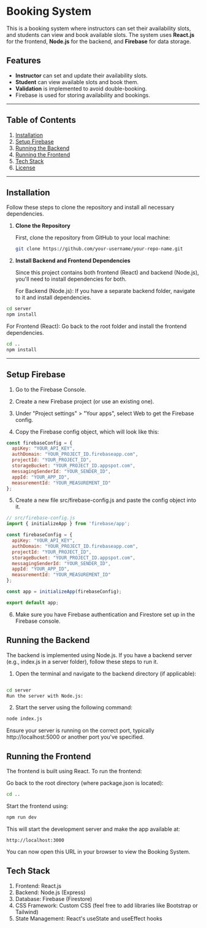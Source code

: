 # Booking System

This is a booking system where instructors can set their availability slots, and students can view and book available slots. The system uses **React.js** for the frontend, **Node.js** for the backend, and **Firebase** for data storage.

## Features
- **Instructor** can set and update their availability slots.
- **Student** can view available slots and book them.
- **Validation** is implemented to avoid double-booking.
- Firebase is used for storing availability and bookings.

---

## Table of Contents
1. [Installation](#installation)
2. [Setup Firebase](#setup-firebase)
3. [Running the Backend](#running-the-backend)
4. [Running the Frontend](#running-the-frontend)
5. [Tech Stack](#tech-stack)
6. [License](#license)

---

## Installation

Follow these steps to clone the repository and install all necessary dependencies.

1. **Clone the Repository**

   First, clone the repository from GitHub to your local machine:

   ```bash
   git clone https://github.com/your-username/your-repo-name.git
   
2. **Install Backend and Frontend Dependencies**

   Since this project contains both frontend (React) and backend (Node.js), you'll need to install dependencies for both.

   For Backend (Node.js):
   If you have a separate backend folder, navigate to it and install dependencies.

```bash
cd server
npm install
```

   For Frontend (React):
   Go back to the root folder and install the frontend dependencies.

   
   ```bash
   cd ..
   npm install
   ```
   ---
## Setup Firebase


1. Go to the Firebase Console.

2. Create a new Firebase project (or use an existing one).

3. Under "Project settings" > "Your apps", select Web to get the Firebase config.

4. Copy the Firebase config object, which will look like this:


```javascript
const firebaseConfig = {
  apiKey: "YOUR_API_KEY",
  authDomain: "YOUR_PROJECT_ID.firebaseapp.com",
  projectId: "YOUR_PROJECT_ID",
  storageBucket: "YOUR_PROJECT_ID.appspot.com",
  messagingSenderId: "YOUR_SENDER_ID",
  appId: "YOUR_APP_ID",
  measurementId: "YOUR_MEASUREMENT_ID"
};
```

5. Create a new file src/firebase-config.js and paste the config object into it.

```javascript
// src/firebase-config.js
import { initializeApp } from 'firebase/app';

const firebaseConfig = {
  apiKey: "YOUR_API_KEY",
  authDomain: "YOUR_PROJECT_ID.firebaseapp.com",
  projectId: "YOUR_PROJECT_ID",
  storageBucket: "YOUR_PROJECT_ID.appspot.com",
  messagingSenderId: "YOUR_SENDER_ID",
  appId: "YOUR_APP_ID",
  measurementId: "YOUR_MEASUREMENT_ID"
};

const app = initializeApp(firebaseConfig);

export default app;
```
6. Make sure you have Firebase authentication and Firestore set up in the Firebase console.

## Running the Backend
The backend is implemented using Node.js. If you have a backend server (e.g., index.js in a server folder), follow these steps to run it.

1. Open the terminal and navigate to the backend directory (if applicable):

```bash

cd server
Run the server with Node.js:
```
2. Start the server using the following command:

```bash
node index.js
```
Ensure your server is running on the correct port, typically http://localhost:5000 or another port you've specified.

## Running the Frontend
The frontend is built using React. To run the frontend:

Go back to the root directory (where package.json is located):

```bash
cd ..
```
Start the frontend using:
```bash
npm run dev
```
This will start the development server and make the app available at:
```arduino
http://localhost:3000
```
You can now open this URL in your browser to view the Booking System.

## Tech Stack
1. Frontend: React.js
2. Backend: Node.js (Express)
3. Database: Firebase (Firestore)
4. CSS Framework: Custom CSS (feel free to add libraries like Bootstrap or Tailwind)
5. State Management: React's useState and useEffect hooks
